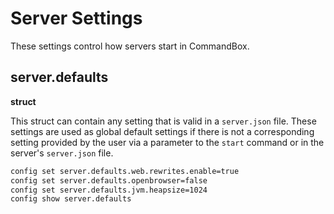 # Server Settings

These settings control how servers start in CommandBox. 

## server.defaults
**struct**

This struct can contain any setting that is valid in a `server.json` file.  These settings are used as global default settings if there is not a corresponding setting provided by the user via a parameter to the `start` command or in the server's `server.json` file.
```bash
config set server.defaults.web.rewrites.enable=true
config set server.defaults.openbrowser=false
config set server.defaults.jvm.heapsize=1024
config show server.defaults
```
